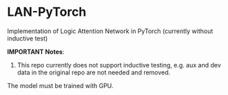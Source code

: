 # LAN-PyTorch
Implementation of Logic Attention Network in PyTorch (currently without inductive test)

**IMPORTANT Notes**:
1. This repo currently does not support inductive testing, e.g. aux and dev data in the original repo are not 
needed and removed. 

The model must be trained with GPU. 
